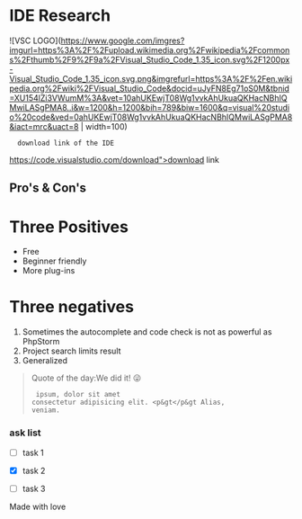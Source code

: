 # IDE Research
![VSC LOGO](https://www.google.com/imgres?imgurl=https%3A%2F%2Fupload.wikimedia.org%2Fwikipedia%2Fcommons%2Fthumb%2F9%2F9a%2FVisual_Studio_Code_1.35_icon.svg%2F1200px-Visual_Studio_Code_1.35_icon.svg.png&imgrefurl=https%3A%2F%2Fen.wikipedia.org%2Fwiki%2FVisual_Studio_Code&docid=uJyFN8Eg71oS0M&tbnid=XU154lZi3VWumM%3A&vet=10ahUKEwjT08Wg1vvkAhUkuaQKHacNBhIQMwiLASgPMA8..i&w=1200&h=1200&bih=789&biw=1600&q=visual%20studio%20code&ved=0ahUKEwjT08Wg1vvkAhUkuaQKHacNBhIQMwiLASgPMA8&iact=mrc&uact=8 | width=100)
      
      download link of the IDE
https://code.visualstudio.com/download">download link
   
## Pro's & Con's
   
# Three Positives
   
        
        
          
          
   - Free         
   - Beginner friendly
   - More plug-ins
# Three negatives 
      

   1. Sometimes the autocomplete and code check is not as powerful as PhpStorm
   2. Project search limits result
   3. Generalized
        
> Quote of the day:We did it! &#128540;
      <pre><code> ipsum, dolor sit amet consectetur adipisicing elit. &lt;p&gt&lt;/p&gt Alias, veniam.</code></pre>

 ### ask list
   - [ ] task 1
   - [x] task 2
   - [ ] task 3
   
   
   Made with love
